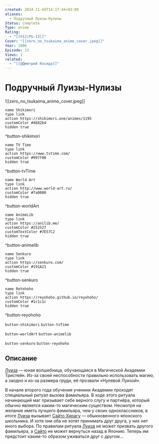 ```yaml
---
created: 2024-11-04T14:17:44+03:00
aliases:
  - Подручный Луизы-Нулизы
Status: complete
Type: anime
Rating:
  - "[[®️12|PG-13]]"
Cover: "[[zero_no_tsukaima_anime_cover.jpeg]]"
Year: 2006
Episode: 13
Views: 1
related:
  - "[[@Дмитрий Кесида]]"
---
```


# Подручный Луизы-Нулизы

![[zero_no_tsukaima_anime_cover.jpeg]]

```button
name Shikimori
type link
action https://shikimori.one/animes/1195
customColor #4682b4
hidden true
```
^button-shikimori

```button
name TV Time
type link
action https://www.tvtime.com/
customColor #997f00
hidden true
```
^button-tvTime

```button
name World Art
type link
action http://www.world-art.ru/
customColor #7a0000
hidden true
```
^button-worldArt

```button
name AnimeLib
type link
action https://anilib.me/
customColor #252527
customTextColor #7E57C2
hidden true
```
^button-animelib

```button
name Senkuro
type link
action https://senkuro.com/
customColor #191A21
hidden true
```
^button-senkuro

```button
name ReYohoho
type link
action https://reyohoho.github.io/reyohoho/
customColor #1c1c1c
hidden true
```
^button-reyohoho

`button-shikimori` `button-tvTime`

`button-worldArt` `button-animelib`

`button-senkuro` `button-reyohoho`

## Описание

[Луиза](https://shikimori.one/characters/136-louise-fran-oise-le-blanc-de-la-valli-re) — юная волшебница, обучающаяся в Магической Академии Тристейн. Из-за своей неспособности правильно использовать магию, а заодно и из-за размера груди, её прозвали «Нулевой Луизой».

В начале второго года обучения ученики Академии проходят специальный ритуал вызова фамильяра. В ходе этого ритуала начинающий маг призывает себе верного слугу и партнёра, который обычно является каким-то магическим существом. Несмотря на желание иметь лучшего фамильяра, чем у своих одноклассников, в итоге [Луиза](https://shikimori.one/characters/136-louise-fran-oise-le-blanc-de-la-valli-re) вызывает [Сайто Хирагу](https://shikimori.one/characters/137-saito-hiraga) — обыкновенного японского школьника. И хотя они оба не хотят принимать друг друга, у них нет иного выбора. По правилам ритуала [Луиза](https://shikimori.one/characters/136-louise-fran-oise-le-blanc-de-la-valli-re) не может призвать другого фамильяра, а [Сайто](https://shikimori.one/characters/137-saito-hiraga) не может вернуться назад в Японию. Теперь им предстоит каким-то образом уживаться друг с другом...